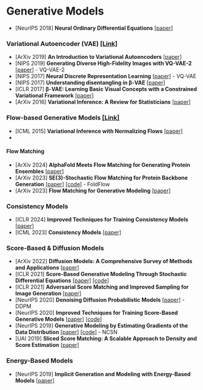 # Generative Models
- [NeurIPS 2018] **Neural Ordinary Differential Equations** [[paper]](https://arxiv.org/pdf/1806.07366.pdf)

### Variational Autoencoder (VAE) [[Link]](https://lilianweng.github.io/posts/2018-08-12-vae/#vae-variational-autoencoder)
- [ArXiv 2019] **An Introduction to Variational Autoencoders** [[paper]](https://arxiv.org/pdf/1906.02691.pdf)
- [NIPS 2019] **Generating Diverse High-Fidelity Images with VQ-VAE-2** [[paper]](https://arxiv.org/pdf/1906.00446.pdf) - VQ-VAE-2
- [NIPS 2017] **Neural Discrete Representation Learning** [[paper]](https://arxiv.org/pdf/1711.00937.pdf) - VQ-VAE
- [NIPS 2017] **Understanding disentangling in β-VAE** [[paper]](https://arxiv.org/pdf/1804.03599.pdf)
- [ICLR 2017] **β-VAE: Learning Basic Visual Concepts with a Constrained Variational Framework** [[paper]](https://openreview.net/pdf?id=Sy2fzU9gl)
- [ArXiv 2016] **Variational Inference: A Review for Statisticians** [[paper]](https://arxiv.org/pdf/1601.00670.pdf)


### Flow-based Generative Models [[Link]](https://lilianweng.github.io/posts/2018-10-13-flow-models/)
- [ICML 2015] **Variational Inference with Normalizing Flows** [[paper]](https://arxiv.org/pdf/1505.05770v6.pdf)
- 


#### Flow Matching
- [ArXiv 2024] **AlphaFold Meets Flow Matching for Generating Protein Ensembles** [[paper]](https://arxiv.org/pdf/2402.04845.pdf)
- [ArXiv 2023] **SE(3)-Stochastic Flow Matching for Protein Backbone Generation** [[paper]](https://arxiv.org/pdf/2310.02391.pdf) [[code]](https://github.com/DreamFold/FoldFlow) - FoldFlow
- [ArXiv 2023] **Flow Matching for Generative Modeling** [[paper]](https://arxiv.org/pdf/2210.02747.pdf)



### Consistency Models
- [ICLR 2024] **Improved Techniques for Training Consistency Models** [[paper]](https://arxiv.org/pdf/2310.14189.pdf)
- [ICML 2023] **Consistency Models** [[paper]](https://arxiv.org/pdf/2303.01469.pdf)

### Score-Based & Diffusion Models
- [ArXiv 2022] **Diffusion Models: A Comprehensive Survey of Methods and Applications** [[paper]](https://arxiv.org/pdf/2209.00796.pdf)
- [ICLR 2021] **Score-Based Generative Modeling Through Stochastic Differential Equations** [[paper]](https://arxiv.org/pdf/2011.13456.pdf) [[code]](https://github.com/yang-song/score_sde)
- [ICLR 2021] **Adversarial Score Matching and Improved Sampling for Image Generation** [[paper]](https://arxiv.org/pdf/2009.05475.pdf)
- [NeurIPS 2020] **Denoising Diffusion Probabilistic Models** [[paper]](https://arxiv.org/pdf/2006.11239.pdf) - DDPM
- [NeurIPS 2020] **Improved Techniques for Training Score-Based Generative Models** [[paper]](https://arxiv.org/pdf/2006.09011.pdf) [[code]](https://github.com/ermongroup/ncsnv2)
- [NeurIPS 2019] **Generative Modeling by Estimating Gradients of the Data Distribution** [[paper]](https://arxiv.org/pdf/1907.05600.pdf) [[code]](https://github.com/ermongroup/ncsn) - NCSN
- [UAI 2019] **Sliced Score Matching: A Scalable Approach to Density and Score Estimation** [[paper]](https://arxiv.org/pdf/1905.07088.pdf)

### Energy-Based Models
- [NeurIPS 2019] **Implicit Generation and Modeling with Energy-Based Models** [[paper]](https://arxiv.org/pdf/1903.08689.pdf)
